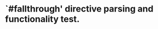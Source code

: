 `#fallthrough' directive parsing and functionality test.
========================================================
